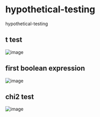 # hypothetical-testing
hypothetical-testing
## t test
![image](https://github.com/Manoharatikam/hypothetical-testing/assets/112773863/4322b5fe-8a53-4178-bb2f-67ea30b8090f)
## first boolean expression
![image](https://github.com/Manoharatikam/hypothetical-testing/assets/112773863/f6571770-4a93-4af4-a8c9-f3b3b57dc4bc)
## chi2 test
![image](https://github.com/Manoharatikam/hypothetical-testing/assets/112773863/0f1d7f9a-b252-429c-af33-56876a6c5e9d)


